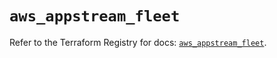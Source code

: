 # `aws_appstream_fleet`

Refer to the Terraform Registry for docs: [`aws_appstream_fleet`](https://registry.terraform.io/providers/hashicorp/aws/6.9.0/docs/resources/appstream_fleet).
